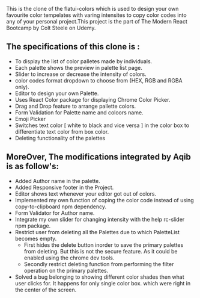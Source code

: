 This is the clone of the flatui-colors which is used to design your own favourite color tempelates with varing intensites to copy color codes into any of your personal project.This project is the part of The Modern React Bootcamp by Colt Steele on Udemy. 
## The specifications of this clone is :
* To display the list of color palletes made by individuals.
* Each palette shows the preview in palette list page.
* Slider to increase or decrease the intensity of colors.
* color codes format dropdown to choose from (HEX, RGB and RGBA only).
* Editor to design your own Palette.
* Uses React Color package for displaying Chrome Color Picker.
* Drag and Drop feature to arrange pallette colors.
* Form Validation for Palette name and coloors name.
* Emoji Picker 
* Switches text color [ white to black and vice versa ] in the color box to differentiate text color from box color.
* Deleting functionality of the palettes

## MoreOver, The modifications integrated by Aqib is as follow's:
* Added Author name in the palette.
* Added Responsive footer in the Project.
* Editor shows text whenever your editor got out of colors.
* Implemented my own function of coping the color code instead of using copy-to-clipboard npm dependency.
* Form Validator for Author name.
* Integrate my own slider for changing intensity with the help rc-slider npm package.
* Restrict user from deleting all the Palettes due to which PaletteList becomes empty.
  * First hides the delete button inorder to save the primary palettes from deleting. But this is not the secure feature. As it could be enabled using the chrome dev tools.
  * Secondly restrict deleting function from performing the filter operation on the primary palettes.
* Solved a bug belonging to showing different color shades then what user clicks for. It happens for only single color box. which were right in the center of the screen.

